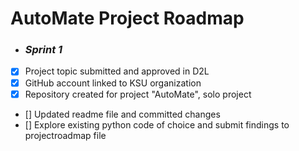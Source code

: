 # AutoMate Project Roadmap
- ### *Sprint 1* 
- [x] Project topic submitted and approved in D2L
- [x] GitHub account linked to KSU organization
- [x] Repository created for project "AutoMate", solo project
- [] Updated readme file and committed changes
- [] Explore existing python code of choice and submit findings to projectroadmap file
